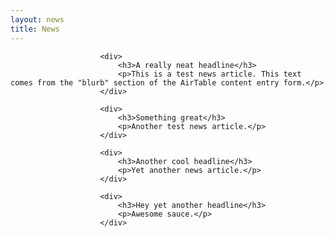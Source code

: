 ```yaml
---
layout: news
title: News
---
```

                        <div>
                            <h3>A really neat headline</h3>
                            <p>This is a test news article. This text comes from the "blurb" section of the AirTable content entry form.</p>
                        </div>
                    
                        <div>
                            <h3>Something great</h3>
                            <p>Another test news article.</p>
                        </div>
                    
                        <div>
                            <h3>Another cool headline</h3>
                            <p>Yet another news article.</p>
                        </div>
                    
                        <div>
                            <h3>Hey yet another headline</h3>
                            <p>Awesome sauce.</p>
                        </div>
                    